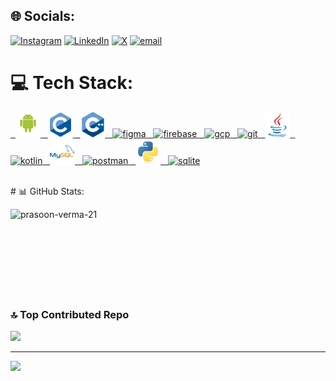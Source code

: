 
## 🌐 Socials:
[![Instagram](https://img.shields.io/badge/Instagram-%23E4405F.svg?logo=Instagram&logoColor=white)](https://instagram.com/prasoon__verma) [![LinkedIn](https://img.shields.io/badge/LinkedIn-%230077B5.svg?logo=linkedin&logoColor=white)](https://linkedin.com/in/prasoon-verma21) [![X](https://img.shields.io/badge/X-black.svg?logo=X&logoColor=white)](https://x.com/Prasoon2109) [![email](https://img.shields.io/badge/Email-D14836?logo=gmail&logoColor=white)](mailto:prasoon21v@gmail.com) 

# 💻 Tech Stack:
<p align="left"> <a href="https://developer.android.com" target="_blank" rel="noreferrer"> &nbsp; <img src="https://raw.githubusercontent.com/devicons/devicon/master/icons/android/android-original-wordmark.svg" alt="android" width="40" height="40"/> </a> <a href="https://www.cprogramming.com/" target="_blank" rel="noreferrer"> &nbsp; <img src="https://raw.githubusercontent.com/devicons/devicon/master/icons/c/c-original.svg" alt="c" width="40" height="40"/> </a> <a href="https://www.w3schools.com/cpp/" target="_blank" rel="noreferrer"> &nbsp; <img src="https://raw.githubusercontent.com/devicons/devicon/master/icons/cplusplus/cplusplus-original.svg" alt="cplusplus" width="40" height="40"/> </a> <a href="https://www.figma.com/" target="_blank" rel="noreferrer"> &nbsp; <img src="https://www.vectorlogo.zone/logos/figma/figma-icon.svg" alt="figma" width="40" height="40"/> </a> <a href="https://firebase.google.com/" target="_blank" rel="noreferrer"> &nbsp; <img src="https://www.vectorlogo.zone/logos/firebase/firebase-icon.svg" alt="firebase" width="40" height="40"/> </a> <a href="https://cloud.google.com" target="_blank" rel="noreferrer"> &nbsp; <img src="https://www.vectorlogo.zone/logos/google_cloud/google_cloud-icon.svg" alt="gcp" width="40" height="40"/> </a> <a href="https://git-scm.com/" target="_blank" rel="noreferrer"> &nbsp; <img src="https://www.vectorlogo.zone/logos/git-scm/git-scm-icon.svg" alt="git" width="40" height="40"/> </a> <a href="https://www.java.com" target="_blank" rel="noreferrer"> &nbsp; <img src="https://raw.githubusercontent.com/devicons/devicon/master/icons/java/java-original.svg" alt="java" width="40" height="40"/> </a> <a href="https://kotlinlang.org" target="_blank" rel="noreferrer"> &nbsp; <img src="https://www.vectorlogo.zone/logos/kotlinlang/kotlinlang-icon.svg" alt="kotlin" width="40" height="40"/> </a> <a href="https://www.mysql.com/" target="_blank" rel="noreferrer"> &nbsp; <img src="https://raw.githubusercontent.com/devicons/devicon/master/icons/mysql/mysql-original-wordmark.svg" alt="mysql" width="40" height="40"/> </a> <a href="https://postman.com" target="_blank" rel="noreferrer"> &nbsp; <img src="https://www.vectorlogo.zone/logos/getpostman/getpostman-icon.svg" alt="postman" width="40" height="40"/> </a> <a href="https://www.python.org" target="_blank" rel="noreferrer"> &nbsp; <img src="https://raw.githubusercontent.com/devicons/devicon/master/icons/python/python-original.svg" alt="python" width="40" height="40"/> </a> <a href="https://www.sqlite.org/" target="_blank" rel="noreferrer"> &nbsp; <img src="https://www.vectorlogo.zone/logos/sqlite/sqlite-icon.svg" alt="sqlite" width="40" height="40"/> </a> </p>
<br>
# 📊 GitHub Stats:
<br>
<p><img align="left" src="https://github-readme-stats.vercel.app/api/top-langs?username=prasoon-verma-21&show_icons=true&locale=en&layout=compact" alt="prasoon-verma-21" /></p>
<br>
<br>
<br>
<br>
<br>
<br>
<br><br>

### 🔝 Top Contributed Repo
![](https://github-contributor-stats.vercel.app/api?username=Prasoon-Verma-21&limit=5&theme=gotham&combine_all_yearly_contributions=true)

---
[![](https://visitcount.itsvg.in/api?id=Prasoon-Verma-21&icon=2&color=4)](https://visitcount.itsvg.in)

<!-- Proudly created with GPRM ( https://gprm.itsvg.in ) -->
